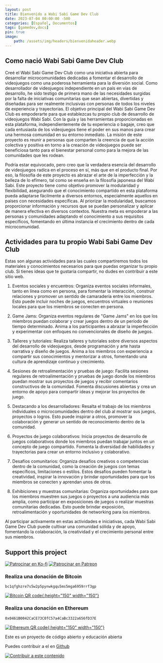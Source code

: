 ```yaml
---
layout: post
title: Bienvenido a Wabi Sabi Game Dev Club
date: 2023-07-04 00:00:00 -500
categories: [Español, Documentos] 
tags: [gamedev,docs]
pin: true
image:
    path: /assets/img/headers/bienvenidaheader.webp
--- 
```

## Como nació Wabi Sabi Game Dev Club
Creé el Wabi Sabi Game Dev Club como una iniciativa abierta para desarrollar microcomunidades dedicadas a fomentar el desarrollo de videojuegos como una poderosa herramienta para la diversión social. Como desarrollador de videojuegos independiente en un país en vías de desarrollo, he sido testigo de primera mano de las necesidades surgidas por la falta de iniciativas comunitarias que sean abiertas, divertidas y diseñadas para ser realmente inclusivas con personas de todos los niveles de experiencia y trayectorias. El objetivo principal del Wabi Sabi Game Dev Club es empoderarte para que establezcas tu propio club de desarrollo de videojuegos Wabi Sabi. Con la guía y las herramientas proporcionadas en esta plataforma, independientemente de tu experiencia o bagaje, creo que cada entusiasta de los videojuegos tiene el poder en sus manos para crear una hermosa comunidad en su entorno inmediato. La misión de este proyecto es reunir a personas que comparten la creencia de que la acción colectiva y positiva en torno a la creación de videojuegos puede ser beneficiosa tanto para el bienestar personal como para la mejora de las comunidades que les rodean.

Podría estar equivocado, pero creo que la verdadera esencia del desarrollo de videojuegos radica en el proceso en sí, más que en el producto final. Por eso, la filosofía de este proyecto es abrazar el arte de la imperfección y la belleza de lo efímero, tal como se enseña en la filosofía japonesa del Wabi Sabi. Este proyecto tiene como objetivo promover la modularidad y flexibilidad, asegurando que el conocimiento compartido en esta plataforma pueda adaptarse fácilmente a diversos entornos, especialmente aquellos en países con necesidades específicas. Al priorizar la modularidad, buscamos proporcionar información y recursos que se puedan personalizar y aplicar de manera efectiva en diversos contextos. Nuestra meta es empoderar a las personas y comunidades adaptando el conocimiento a sus requisitos específicos, fomentando en última instancia el crecimiento dentro de cada microcomunidad.

## Actividades para tu propio Wabi Sabi Game Dev Club
Estas son algunas actividades para las cuales compartiremos todos los materiales y conocimientos necesarios para que puedas organizar tu propio club. Si tienes ideas que te gustaría compartir, no dudes en contribuir a este sitio web.

1. Eventos sociales y encuentros: Organiza eventos sociales informales, tanto en línea como en persona, para fomentar la interacción, construir relaciones y promover un sentido de camaradería entre los miembros. Esto puede incluir noches de juegos, encuentros virtuales o reuniones locales para que los miembros se conecten en persona.

2. Game Jams: Organiza eventos regulares de "Game Jams" en los que los miembros puedan colaborar y crear juegos dentro de un período de tiempo determinado. Anima a los participantes a abrazar la imperfección y experimentar con enfoques no convencionales de diseño de juegos.

3. Talleres y tutoriales: Realiza talleres y tutoriales sobre diversos aspectos del desarrollo de videojuegos, desde programación y arte hasta narrativa y diseño de juegos. Anima a los miembros con experiencia a compartir sus conocimientos y mentorizar a otros, fomentando una cultura de aprendizaje continuo y crecimiento.

4. Sesiones de retroalimentación y pruebas de juego: Facilita sesiones regulares de retroalimentación y pruebas de juego donde los miembros puedan mostrar sus proyectos de juegos y recibir comentarios constructivos de la comunidad. Fomenta discusiones abiertas y crea un entorno de apoyo para compartir ideas y mejorar los proyectos de juego.

5. Destacando a los desarrolladores: Resalta el trabajo de los miembros individuales o microcomunidades dentro del club al mostrar sus juegos, proyectos o logros. Esto puede inspirar a otros, promover la colaboración y generar un sentido de reconocimiento dentro de la comunidad.

6. Proyectos de juego colaborativos: Inicia proyectos de desarrollo de juegos colaborativos donde los miembros puedan trabajar juntos en un concepto de juego compartido. Fomenta la diversidad de habilidades y trayectorias para crear un entorno inclusivo y colaborativo.

7. Desafíos comunitarios: Organiza desafíos creativos o competencias dentro de la comunidad, como la creación de juegos con temas específicos, limitaciones o estilos. Estos desafíos pueden fomentar la creatividad, inspirar la innovación y brindar oportunidades para que los miembros se conecten y aprendan unos de otros.

8. Exhibiciones y muestras comunitarias: Organiza oportunidades para que los miembros muestren sus juegos o proyectos a una audiencia más amplia, como participar en exposiciones de juegos o realizar muestras comunitarias dedicadas. Esto puede brindar exposición, retroalimentación y oportunidades de networking para los miembros.

Al participar activamente en estas actividades e iniciativas, cada Wabi Sabi Game Dev Club puede cultivar una comunidad sólida y de apoyo, fomentando la colaboración, la creatividad y el crecimiento personal entre sus miembros.







## Support this project

 [![Patrocinar en Ko-fi](https://img.shields.io/badge/Patrocinar%20en%20Ko--fi-FF5E5B?style=for-the-badge&logo=ko-fi)](https://ko-fi.com/wabisabiclub) [![Patrocinar en Patreon](https://img.shields.io/badge/Patrocinar%20en%20Patreon-FF424D?style=for-the-badge&logo=patreon)](https://www.patreon.com/wabisabigamedevclub)

### Realiza una donación de Bitcoin
```
bc1qfghzre7s5w2p5pynwkgqu5ms5mga6959rrf3gp
```
[![Bitcoin QR code](https://www.bitcoinqrcodemaker.com/api/?style=bitcoin&address=bc1qfghzre7s5w2p5pynwkgqu5ms5mga6959rrf3gp){:height="150" width="150"}](https://www.bitcoinqrcodemaker.com)

### Realiza una donación en Ethereum
```
0x0461B0042CaCE73C0fC57a4CaBc3322a656fD37E
```
[![Ethereum QR code](https://www.bitcoinqrcodemaker.com/api/?style=ethereum&address=0x0461B0042CaCE73C0fC57a4CaBc3322a656fD37E){:height="150" width="150"}](https://www.bitcoinqrcodemaker.com)

Este es un proyecto de código abierto y educación abierta

Puedes contribuir a el en [Github](https://github.com/WabiSabiClub/)

[![Contribuir a este contenido](https://img.shields.io/badge/Contribuir%20a%20este%20contenido-%236A0DAD?style=for-the-badge&logo=github)](https://www.github.com/wabisabiclub/wabisabiclub.github.io)